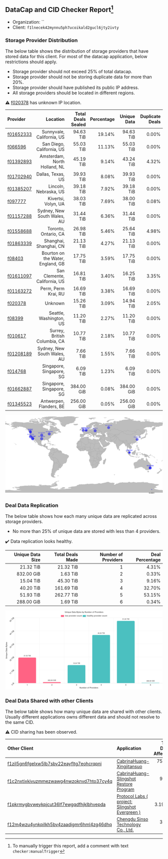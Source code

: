 ## DataCap and CID Checker Report[^1]
 - Organization: ``
 - Client: `f1lnecek42mynnu5ph7ucoikald2gucl6jty2ivty`
### Storage Provider Distribution
The below table shows the distribution of storage providers that have stored data for this client.
For most of the datacap application, below restrictions should apply.
 - Storage provider should not exceed 25% of total datacap.
 - Storage provider should not be storing duplicate data for more than 20%.
 - Storage provider should have published its public IP address.
 - All storage providers should be located in different regions.

⚠️ [f020378](https://filfox.info/en/address/f020378) has unknown IP location.

| Provider                                              |                          Location | Total Deals Sealed | Percentage | Unique Data | Duplicate Deals |
| :---------------------------------------------------- | --------------------------------: | -----------------: | ---------: | ----------: | --------------: |
| [f01652333](https://filfox.info/en/address/f01652333) |         Sunnyvale, California, US |          94.63 TiB |     19.14% |   94.63 TiB |           0.00% |
| [f066596](https://filfox.info/en/address/f066596)     |         San Diego, California, US |          55.03 TiB |     11.13% |   55.03 TiB |           0.00% |
| [f01392893](https://filfox.info/en/address/f01392893) |      Amsterdam, North Holland, NL |          45.19 TiB |      9.14% |   43.24 TiB |           4.32% |
| [f01702940](https://filfox.info/en/address/f01702940) |                 Dallas, Texas, US |          39.93 TiB |      8.08% |   39.93 TiB |           0.00% |
| [f01385207](https://filfox.info/en/address/f01385207) |             Lincoln, Nebraska, US |          39.18 TiB |      7.92% |   39.18 TiB |           0.00% |
| [f097777](https://filfox.info/en/address/f097777)     |               Kivertsi, Volyn, UA |          38.03 TiB |      7.69% |   38.00 TiB |           0.08% |
| [f01157288](https://filfox.info/en/address/f01157288) |       Sydney, New South Wales, AU |          31.44 TiB |      6.36% |   31.44 TiB |           0.00% |
| [f01558688](https://filfox.info/en/address/f01558688) |              Toronto, Ontario, CA |          26.98 TiB |      5.46% |   25.64 TiB |           4.98% |
| [f01863339](https://filfox.info/en/address/f01863339) |            Shanghai, Shanghai, CN |          21.13 TiB |      4.27% |   21.13 TiB |           0.00% |
| [f08403](https://filfox.info/en/address/f08403)       | Bourton on the Water, England, GB |          17.75 TiB |      3.59% |   17.75 TiB |           0.00% |
| [f01611097](https://filfox.info/en/address/f01611097) |      San Clemente, California, US |          16.81 TiB |      3.40% |   16.25 TiB |           3.35% |
| [f01163272](https://filfox.info/en/address/f01163272) |               Perm, Perm Krai, RU |          16.69 TiB |      3.38% |   16.69 TiB |           0.00% |
| [f020378](https://filfox.info/en/address/f020378)     |                           Unknown |          15.26 TiB |      3.09% |   14.94 TiB |           2.05% |
| [f08399](https://filfox.info/en/address/f08399)       |           Seattle, Washington, US |          11.20 TiB |      2.27% |   11.20 TiB |           0.00% |
| [f010617](https://filfox.info/en/address/f010617)     |      Surrey, British Columbia, CA |          10.77 TiB |      2.18% |   10.77 TiB |           0.00% |
| [f01208189](https://filfox.info/en/address/f01208189) |       Sydney, New South Wales, AU |           7.66 TiB |      1.55% |    7.66 TiB |           0.00% |
| [f014768](https://filfox.info/en/address/f014768)     |          Singapore, Singapore, SG |           6.09 TiB |      1.23% |    6.09 TiB |           0.00% |
| [f01662887](https://filfox.info/en/address/f01662887) |          Singapore, Singapore, SG |         384.00 GiB |      0.08% |  384.00 GiB |           0.00% |
| [f01345523](https://filfox.info/en/address/f01345523) |           Antwerpen, Flanders, BE |         256.00 GiB |      0.05% |  256.00 GiB |           0.00% |

![Provider Distribution](https://raw.githubusercontent.com/data-preservation-programs/filplus-checker-assets/main/filecoin-project/filecoin-plus-large-datasets/issues/171/1671010015796.png)
### Deal Data Replication
The below table shows how each many unique data are replicated across storage providers.
- No more than 25% of unique data are stored with less than 4 providers.

✔️ Data replication looks healthy.

| Unique Data Size | Total Deals Made | Number of Providers | Deal Percentage |
| ---------------: | ---------------: | ------------------: | --------------: |
|        21.32 TiB |        21.32 TiB |                   1 |           4.31% |
|       832.00 GiB |         1.63 TiB |                   2 |           0.33% |
|        15.04 TiB |        45.30 TiB |                   3 |           9.16% |
|        40.20 TiB |       161.69 TiB |                   4 |          32.70% |
|        51.93 TiB |       262.77 TiB |                   5 |          53.15% |
|       288.00 GiB |         1.69 TiB |                   6 |           0.34% |

![Replication Distribution](https://raw.githubusercontent.com/data-preservation-programs/filplus-checker-assets/main/filecoin-project/filecoin-plus-large-datasets/issues/171/1671010016440.png)
### Deal Data Shared with other Clients
The below table shows how many unique data are shared with other clients.
Usually different applications owns different data and should not resolve to the same CID.

⚠️ CID sharing has been observed.

| Other Client                                                                                                          | Application                                                                                                                     | Total Deals Affected | Unique CIDs |    Verifier |
| :-------------------------------------------------------------------------------------------------------------------- | :------------------------------------------------------------------------------------------------------------------------------ | -------------------: | ----------: | ----------: |
| [f1zil5gn6fgelxw5lb7sbv22eayfltg7eohcrqpni](https://filfox.info/en/address/f1zil5gn6fgelxw5lb7sbv22eayfltg7eohcrqpni) | [CabrinaHuang\-Xingjitansuo](https://github.com/filecoin-project/filecoin-plus-large-datasets/issues/232)                       |           754.03 TiB |         676 |   LDN # 232 |
| [f1c2nxtixkivuzmmezwawg4nwzoknvd7hto37cy4q](https://filfox.info/en/address/f1c2nxtixkivuzmmezwawg4nwzoknvd7hto37cy4q) | [CabrinaHuang\-Slingshot Restore Program](https://github.com/filecoin-project/filecoin-plus-large-datasets/issues/249)          |            95.22 TiB |       2,390 |   LDN # 249 |
| [f1pkrmygbvweykpjcut36lf7ewgqdfhjklbhvepda](https://filfox.info/en/address/f1pkrmygbvweykpjcut36lf7ewgqdfhjklbhvepda) | [Protocol Labs \( project: Slingshot Evergreen \)](https://github.com/filecoin-project/filecoin-plus-large-datasets/issues/293) |             3.19 TiB |         100 |   LDN # 293 |
| [f12m4wzu4ynkpilkh5bv4zaadigmr6hml4zg46dhq](https://filfox.info/en/address/f12m4wzu4ynkpilkh5bv4zaadigmr6hml4zg46dhq) | [Chengdu Sinso Technology Co\., Ltd\.](https://github.com/filecoin-project/filecoin-plus-client-onboarding/issues/485)          |            32.00 GiB |           1 | Zhehao Chen |

[^1]: To manually trigger this report, add a comment with text `checker:manualTrigger`
